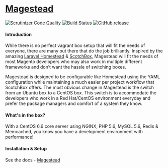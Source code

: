# [Magestead](http://www.magestead.co.uk "Magestead")

[![Scrutinizer Code Quality](https://scrutinizer-ci.com/g/richdynamix/magestead/badges/quality-score.png?b=master)](https://scrutinizer-ci.com/g/richdynamix/magestead/?branch=master) [![Build Status](https://scrutinizer-ci.com/g/richdynamix/magestead/badges/build.png?b=master)](https://scrutinizer-ci.com/g/richdynamix/magestead/build-status/master) [![GitHub release](https://img.shields.io/github/release/richdynamix/magestead.svg)](https://github.com/richdynamix/magestead)

#### Introduction
While there is no perfect vagrant box setup that will fit the needs of everyone, there are many out there that do the job brilliantly. Inspired by the amazing [Laravel Homestead](http://laravel.com/docs/5.1/homestead "Laravel Homestead") & [ScotchBox](https://box.scotch.io/ "ScotchBox"), Magestead will fit the needs of most Magento developers who may also work in multiple different frameworks and don’t want the hassle of switching boxes.

Magestead is designed to be configurable like Homestead using the YAML configuration while maintaining a much easier per project workflow that ScotchBox offers. The most obvious change in Magestead is the switch from an Ubuntu box to a CentOS box. This switch is to accommodate the developers who work in a Red Hat/CentOS environment everyday and prefer the package managers and comfort of a system they know.

#### What's in the box?
With a CentOS 6.6 core server using NGINX, PHP 5.6, MySQL 5.6, Redis & Memcached, you know you have a development environment with performance!

#### Installation & Setup

See the docs - [Magestead](http://www.magestead.com "Magestead")

